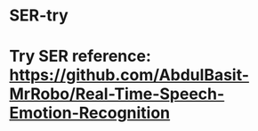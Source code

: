 # SER-try
# Try SER reference: https://github.com/AbdulBasit-MrRobo/Real-Time-Speech-Emotion-Recognition
